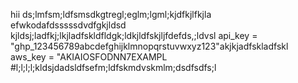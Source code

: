 hii
ds;lmfsm;ldfsmsdkgtregl;eglm;lgml;kjdfkjlfkjla
efwkodafdsssssdvdfgkjldsd
kjldsj;ladfkj;lkjladfskldfldgk;ldkjldfskjljfdefds,;ldvsl
api_key = "ghp_123456789abcdefghijklmnopqrstuvwxyz123"akjkjadfskladfskl
aws_key = "AKIAIOSFODNN7EXAMPL
#l;l;l;l;kldsjdadsldfsefm;ldfskmdvskmlm;dsdfsdfs;l

